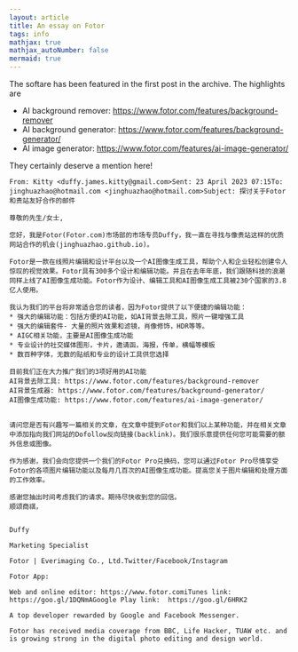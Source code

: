 ```yaml
---
layout: article
title: An essay on Fotor
tags: info
mathjax: true
mathjax_autoNumber: false
mermaid: true
---
```


The softare has been featured in the first post in the archive. The highlights are

- AI background remover: <https://www.fotor.com/features/background-remover>
- AI background generator: <https://www.fotor.com/features/background-generator/>
- AI image generator: <https://www.fotor.com/features/ai-image-generator/>

They certainly deserve a mention here!

```
From: Kitty <duffy.james.kitty@gmail.com>Sent: 23 April 2023 07:15To: jinghuazhao@hotmail.com <jinghuazhao@hotmail.com>Subject: 探讨关于Fotor和贵站友好合作的邮件
 
尊敬的先生/女士,

您好，我是Fotor(Fotor.com)市场部的市场专员Duffy，我一直在寻找与像贵站这样的优质网站合作的机会(jinghuazhao.github.io)。

Fotor是一款在线照片编辑和设计平台以及一个AI图像生成工具，帮助个人和企业轻松创建令人惊叹的视觉效果。Fotor具有300多个设计和编辑功能。并且在去年年底，我们跟随科技的浪潮同样上线了AI图像生成功能。Fotor作为设计、编辑工具和AI图像生成工具被230个国家的3.8亿人使用。

我认为我们的平台将非常适合您的读者，因为Fotor提供了以下便捷的编辑功能：
* 强大的编辑功能：包括方便的AI功能，如AI背景去除工具，照片一键增强工具
* 强大的编辑套件- 大量的照片效果和滤镜，肖像修饰，HDR等等。
* AIGC相关功能，主要是AI图像生成功能
* 专业设计的社交媒体图形，卡片，邀请函，海报，传单，横幅等模板
* 数百种字体，无数的贴纸和专业的设计工具供您选择

目前我们正在大力推广我们的3项好用的AI功能
AI背景去除工具: https://www.fotor.com/features/background-remover
AI背景生成器: https://www.fotor.com/features/background-generator/
AI图像生成功能: https://www.fotor.com/features/ai-image-generator/


请问您是否有兴趣写一篇相关的文章，在文章中提到Fotor和我们以上某种功能，并在相关文章中添加指向我们网站的Dofollow反向链接(backlink)。我们很乐意提供任何您可能需要的额外信息或图像。

作为感谢，我们会向您提供一个我们的Fotor Pro兑换码，您可以通过Fotor Pro尽情享受Fotor的各项图片编辑功能以及每月几百次的AI图像生成功能。提高您关于图片编辑和处理方面的工作效率。

感谢您抽出时间考虑我们的请求。期待尽快收到您的回信。
顺颂商祺，


Duffy

Marketing Specialist

Fotor | Everimaging Co., Ltd.Twitter/Facebook/Instagram

Fotor App:

Web and online editor: https://www.fotor.comiTunes link: https://goo.gl/1DQNmAGoogle Play link:  https://goo.gl/6HRK2 

A top developer rewarded by Google and Facebook Messenger.

Fotor has received media coverage from BBC, Life Hacker, TUAW etc. and is growing strong in the digital photo editing and design world.
```
